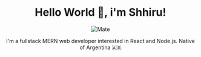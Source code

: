 <h1 align="center"> Hello World 👋, i'm <b>Shhiru!</b></h1> 
<p align="center">
<img src="https://github.com/sjaquemate/boludle/blob/main/src/assets/mate.png?raw=true" alt="Mate">
</p>
<p align="center">I'm a fullstack MERN web developer interested in React and Node.js. Native of Argentina 🇦🇷</p>
